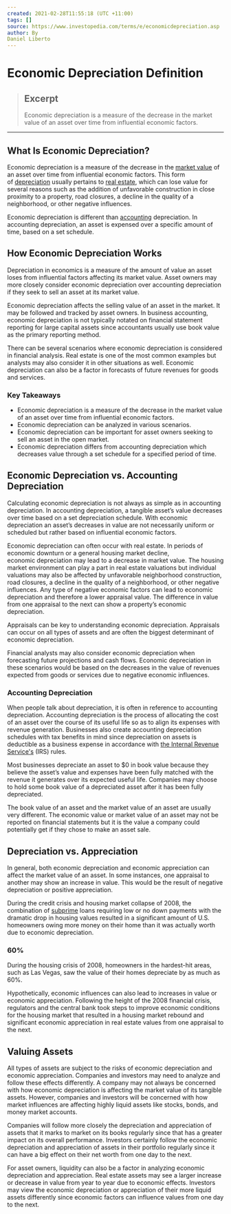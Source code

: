 ```yaml
---
created: 2021-02-28T11:55:18 (UTC +11:00)
tags: []
source: https://www.investopedia.com/terms/e/economicdepreciation.asp
author: By
Daniel Liberto
---
```


# Economic Depreciation Definition

> ## Excerpt
> Economic depreciation is a measure of the decrease in the market value of an asset over time from influential economic factors.

---
## What Is Economic Depreciation?

Economic depreciation is a measure of the decrease in the [market value](https://www.investopedia.com/terms/m/marketvalue.asp) of an asset over time from influential economic factors. This form of [depreciation](https://www.investopedia.com/terms/d/depreciation.asp) usually pertains to [real estate](https://www.investopedia.com/terms/r/realestate.asp), which can lose value for several reasons such as the addition of unfavorable construction in close proximity to a property, road closures, a decline in the quality of a neighborhood, or other negative influences. 

Economic depreciation is different than [accounting](https://www.investopedia.com/terms/a/accounting.asp) depreciation. In accounting depreciation, an asset is expensed over a specific amount of time, based on a set schedule.

## How Economic Depreciation Works

Depreciation in economics is a measure of the amount of value an asset loses from influential factors affecting its market value. Asset owners may more closely consider economic depreciation over accounting depreciation if they seek to sell an asset at its market value.

Economic depreciation affects the selling value of an asset in the market. It may be followed and tracked by asset owners. In business accounting, economic depreciation is not typically notated on financial statement reporting for large capital assets since accountants usually use book value as the primary reporting method.

There can be several scenarios where economic depreciation is considered in financial analysis. Real estate is one of the most common examples but analysts may also consider it in other situations as well. Economic depreciation can also be a factor in forecasts of future revenues for goods and services.

### Key Takeaways

-   Economic depreciation is a measure of the decrease in the market value of an asset over time from influential economic factors.
-   Economic depreciation can be analyzed in various scenarios.
-   Economic depreciation can be important for asset owners seeking to sell an asset in the open market.
-   Economic depreciation differs from accounting depreciation which decreases value through a set schedule for a specified period of time.

## Economic Depreciation vs. Accounting Depreciation

Calculating economic depreciation is not always as simple as in accounting depreciation. In accounting depreciation, a tangible asset’s value decreases over time based on a set depreciation schedule. With economic depreciation an asset’s decreases in value are not necessarily uniform or scheduled but rather based on influential economic factors.

Economic depreciation can often occur with real estate. In periods of economic downturn or a general housing market decline, economic depreciation may lead to a decrease in market value. The housing market environment can play a part in real estate valuations but individual valuations may also be affected by unfavorable neighborhood construction, road closures, a decline in the quality of a neighborhood, or other negative influences. Any type of negative economic factors can lead to economic depreciation and therefore a lower appraisal value. The difference in value from one appraisal to the next can show a property’s economic depreciation.

Appraisals can be key to understanding economic depreciation. Appraisals can occur on all types of assets and are often the biggest determinant of economic depreciation.

Financial analysts may also consider economic depreciation when forecasting future projections and cash flows. Economic depreciation in these scenarios would be based on the decreases in the value of revenues expected from goods or services due to negative economic influences.

### Accounting Depreciation

When people talk about depreciation, it is often in reference to accounting depreciation. Accounting depreciation is the process of allocating the cost of an asset over the course of its useful life so as to align its expenses with revenue generation. Businesses also create accounting depreciation schedules with tax benefits in mind since depreciation on assets is deductible as a business expense in accordance with [the Internal Revenue Service's](https://www.investopedia.com/terms/i/irs.asp) (IRS) rules.

Most businesses depreciate an asset to $0 in book value because they believe the asset’s value and expenses have been fully matched with the revenue it generates over its expected useful life. Companies may choose to hold some book value of a depreciated asset after it has been fully depreciated.

The book value of an asset and the market value of an asset are usually very different. The economic value or market value of an asset may not be reported on financial statements but it is the value a company could potentially get if they chose to make an asset sale.

## Depreciation vs. Appreciation

In general, both economic depreciation and economic appreciation can affect the market value of an asset. In some instances, one appraisal to another may show an increase in value. This would be the result of negative depreciation or positive appreciation.

During the credit crisis and housing market collapse of 2008, the combination of [subprime](https://www.investopedia.com/terms/s/subprime.asp) loans requiring low or no down payments with the dramatic drop in housing values resulted in a significant amount of U.S. homeowners owing more money on their home than it was actually worth due to economic depreciation.

### 60%

During the housing crisis of 2008, homeowners in the hardest-hit areas, such as Las Vegas, saw the value of their homes depreciate by as much as 60%.

Hypothetically, economic influences can also lead to increases in value or economic appreciation. Following the height of the 2008 financial crisis, regulators and the central bank took steps to improve economic conditions for the housing market that resulted in a housing market rebound and significant economic appreciation in real estate values from one appraisal to the next.

## Valuing Assets

All types of assets are subject to the risks of economic depreciation and economic appreciation. Companies and investors may need to analyze and follow these effects differently. A company may not always be concerned with how economic depreciation is affecting the market value of its tangible assets. However, companies and investors will be concerned with how market influences are affecting highly liquid assets like stocks, bonds, and money market accounts.

Companies will follow more closely the depreciation and appreciation of assets that it marks to market on its books regularly since that has a greater impact on its overall performance. Investors certainly follow the economic depreciation and appreciation of assets in their portfolio regularly since it can have a big effect on their net worth from one day to the next.

For asset owners, liquidity can also be a factor in analyzing economic depreciation and appreciation. Real estate assets may see a larger increase or decrease in value from year to year due to economic effects. Investors may view the economic depreciation or appreciation of their more liquid assets differently since economic factors can influence values from one day to the next.
